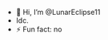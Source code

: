 - 👋 Hi, I’m @LunarEclipse11
- Idc.
- ⚡ Fun fact: no

<!---
LunarEclipse11/LunarEclipse11 is a ✨ special ✨ repository because its `README.md` (this file) appears on your GitHub profile.
You can click the Preview link to take a look at your changes.
--->
